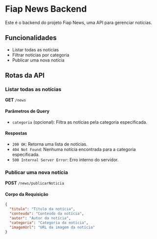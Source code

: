 # Fiap News Backend

Este é o backend do projeto Fiap News, uma API para gerenciar notícias.

## Funcionalidades

- Listar todas as notícias
- Filtrar notícias por categoria
- Publicar uma nova notícia

## Rotas da API

### Listar todas as notícias

**GET** `/news`

#### Parâmetros de Query

- `categoria` (opcional): Filtra as notícias pela categoria especificada.

#### Respostas

- `200 OK`: Retorna uma lista de notícias.
- `404 Not Found`: Nenhuma notícia encontrada para a categoria especificada.
- `500 Internal Server Error`: Erro interno do servidor.

### Publicar uma nova notícia

**POST** `/news/publicarNoticia`

#### Corpo da Requisição

```json
{
  "titulo": "Título da notícia",
  "conteudo": "Conteúdo da notícia",
  "autor": "Autor da notícia",
  "categoria": "Categoria da notícia",
  "imagemUrl": "URL da imagem da notícia"
}